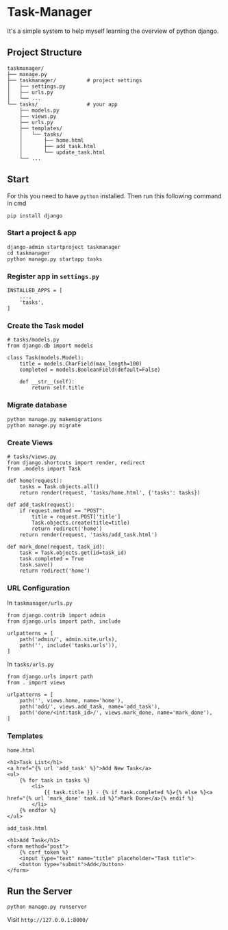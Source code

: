 # Task-Manager

It's a simple system to help myself learning the overview of python django.

## Project Structure
```
taskmanager/
├── manage.py
├── taskmanager/          # project settings
│   ├── settings.py
│   ├── urls.py
│   └── ...
└── tasks/                # your app
    ├── models.py
    ├── views.py
    ├── urls.py
    ├── templates/
    │   └── tasks/
    │       ├── home.html
    │       ├── add_task.html
    │       └── update_task.html
    └── ...
```

## Start

For this you need to have `python` installed. Then run this following command in cmd
```
pip install django
```

### Start a project & app
```
django-admin startproject taskmanager
cd taskmanager
python manage.py startapp tasks
```

### Register app in `settings.py`
```
INSTALLED_APPS = [
    ...,
    'tasks',
]
```

### Create the Task model
```
# tasks/models.py
from django.db import models

class Task(models.Model):
    title = models.CharField(max_length=100)
    completed = models.BooleanField(default=False)

    def __str__(self):
        return self.title
```

### Migrate database
```
python manage.py makemigrations
python manage.py migrate
```
### Create Views
```
# tasks/views.py
from django.shortcuts import render, redirect
from .models import Task

def home(request):
    tasks = Task.objects.all()
    return render(request, 'tasks/home.html', {'tasks': tasks})

def add_task(request):
    if request.method == "POST":
        title = request.POST['title']
        Task.objects.create(title=title)
        return redirect('home')
    return render(request, 'tasks/add_task.html')

def mark_done(request, task_id):
    task = Task.objects.get(id=task_id)
    task.completed = True
    task.save()
    return redirect('home')
```
### URL Configuration
In `taskmanager/urls.py`
```
from django.contrib import admin
from django.urls import path, include

urlpatterns = [
    path('admin/', admin.site.urls),
    path('', include('tasks.urls')),
]
```
In `tasks/urls.py`
```
from django.urls import path
from . import views

urlpatterns = [
    path('', views.home, name='home'),
    path('add/', views.add_task, name='add_task'),
    path('done/<int:task_id>/', views.mark_done, name='mark_done'),
]
```
### Templates
`home.html`
```
<h1>Task List</h1>
<a href="{% url 'add_task' %}">Add New Task</a>
<ul>
    {% for task in tasks %}
        <li>
            {{ task.title }} - {% if task.completed %}✔{% else %}<a href="{% url 'mark_done' task.id %}">Mark Done</a>{% endif %}
        </li>
    {% endfor %}
</ul>
```
`add_task.html`
```
<h1>Add Task</h1>
<form method="post">
    {% csrf_token %}
    <input type="text" name="title" placeholder="Task title">
    <button type="submit">Add</button>
</form>
```
## Run the Server
```
python manage.py runserver
```
Visit `http://127.0.0.1:8000/`
